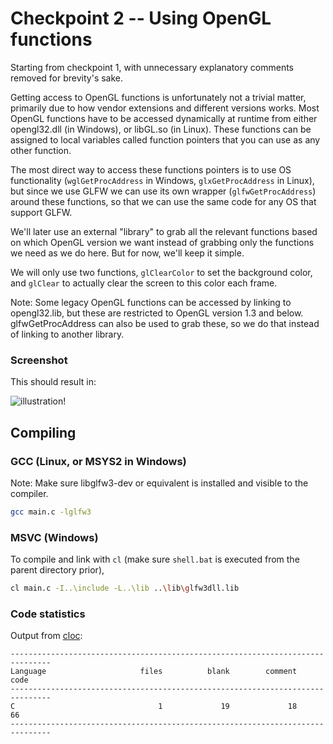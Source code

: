 # Checkpoint 2 -- Using OpenGL functions

Starting from checkpoint 1, with unnecessary explanatory comments removed for brevity's sake.

Getting access to OpenGL functions is unfortunately not a trivial matter, primarily due to how vendor extensions and different versions works. Most OpenGL functions have to be accessed dynamically at runtime from either opengl32.dll (in Windows), or libGL.so (in Linux). These functions can be assigned to local variables called function pointers that you can use as any other function.

The most direct way to access these functions pointers is to use OS functionality (`wglGetProcAddress` in Windows, `glxGetProcAddress` in Linux), but since we use GLFW we can use its own wrapper (`glfwGetProcAddress`) around these functions, so that we can use the same code for any OS that support GLFW. 

We'll later use an external "library" to grab all the relevant functions based on which OpenGL version we want instead of grabbing only the functions we need as we do here. But for now, we'll keep it simple.

We will only use two functions, `glClearColor` to set the background color, and `glClear` to actually clear the screen to this color each frame.



Note: Some legacy OpenGL functions can be accessed by linking to opengl32.lib, but these are restricted to OpenGL version 1.3 and below. glfwGetProcAddress can also be used to grab these, so we do that instead of linking to another library. 

### Screenshot

This should result in:

![illustration!](http://i.imgur.com/qgsGSRe.png)

## Compiling

### GCC (Linux, or MSYS2 in Windows)
Note: Make sure libglfw3-dev or equivalent is installed and visible to the compiler. 
```bash
gcc main.c -lglfw3
```

### MSVC (Windows)
To compile and link with `cl` (make sure `shell.bat` is executed from the parent directory prior), 
```bash
cl main.c -I..\include -L..\lib ..\lib\glfw3dll.lib
```

### Code statistics

Output from [cloc](https://github.com/AlDanial/cloc):
```
-------------------------------------------------------------------------------
Language                     files          blank        comment           code
-------------------------------------------------------------------------------
C                                1             19             18             66
-------------------------------------------------------------------------------
```
